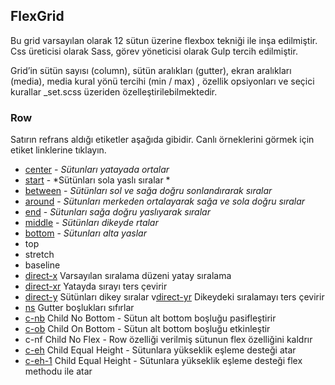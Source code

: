 ## FlexGrid

Bu grid varsayılan olarak 12 sütun üzerine flexbox tekniği ile inşa edilmiştir. Css üreticisi olarak Sass, görev yöneticisi olarak Gulp tercih edilmiştir. 	

Grid’in sütün sayısı (column), sütün aralıkları (gutter), ekran aralıkları (media), media  kural yönü tercihi (min / max) , özellik opsiyonları ve seçici kurallar _set.scss üzeriden özelleştirilebilmektedir.

### Row
Satırın refrans aldığı etiketler aşağıda gibidir. Canlı örneklerini görmek için etiket linklerine tıklayın.

* [center](https://thealico.github.io/flexboxgrid/example/#07)     - *Sütunları yatayada ortalar*
* [start](https://thealico.github.io/flexboxgrid/example/#07)      - *Sütünları sola yaslı sıralar *
* [between](https://thealico.github.io/flexboxgrid/example/#11)    - *Sütünları sol ve sağa doğru sonlandırarak sıralar*
* [around](https://thealico.github.io/flexboxgrid/example/#12)     - *Sütunları merkeden ortalayarak sağa ve sola doğru sıralar* 
* [end](https://thealico.github.io/flexboxgrid/example/#07)        - *Sütunları sağa doğru yaslıyarak sıralar*
* [middle](https://thealico.github.io/flexboxgrid/example/#08)     - *Sütünları dikeyde rtalar*
* [bottom](https://thealico.github.io/flexboxgrid/example/#08)     - *Sütunları alta yaslar*
* top                
* stretch            
* baseline           
* [direct-x](https://thealico.github.io/flexboxgrid/example/#09)      Varsayılan sıralama düzeni yatay sıralama
* [direct-xr](https://thealico.github.io/flexboxgrid/example/#09)     Yatayda sırayı ters çevirir
* [direct-y](https://thealico.github.io/flexboxgrid/example/#09.1)    Sütünları dikey sıralar
v[direct-yr](https://thealico.github.io/flexboxgrid/example/#09.2)   Dikeydeki sıralamayı ters çevirir
* [ns](https://thealico.github.io/flexboxgrid/example/#05)            Gutter boşlukları sıfırlar
* [c-nb](https://thealico.github.io/flexboxgrid/example/#15)			Child No Bottom - Sütun alt bottom boşluğu pasifleştirir
* [c-ob](https://thealico.github.io/flexboxgrid/example/#15.1)		Child On Bottom - Sütun alt bottom boşluğu etkinleştir
* c-nf Child No Flex - Row özelliği verilmiş sütunun flex özelliğini kaldrır
* [c-eh](https://thealico.github.io/flexboxgrid/example/#16)   Child Equal Height - Sütunlara yükseklik eşleme desteği atar
* [c-eh-1](https://thealico.github.io/flexboxgrid/example/#16) Child Equal Height - Sütunlara yükseklik eşleme desteği flex methodu ile atar


